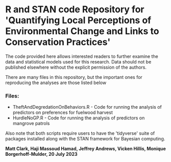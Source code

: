 # R and STAN code Repository for 'Quantifying Local Perceptions of Environmental Change and Links to Conservation Practices'

The code provided here allows interested readers to further examine the data and statistical models used for this research. Data should not be published elsewhere without the explicit permission of the authors.


There are many files in this repository, but the important ones for reproducing the analyses are those listed below
### Files:

* TheftAndDegredationOnBehaviors.R - Code for running the analysis of predictors on preferences for fuelwood harvest
* HurdleNoGP.R - Code for running the analysis of predictors on mangrove patrols

Also note that both scripts require users to have the 'tidyverse' suite of packages installed along with the STAN framework for Bayesian computing. 

**Matt Clark, Haji Massoud Hamad, Jeffrey Andrews, Vicken Hillis, Monique Borgerhoff-Mulder, 20 July 2023**
